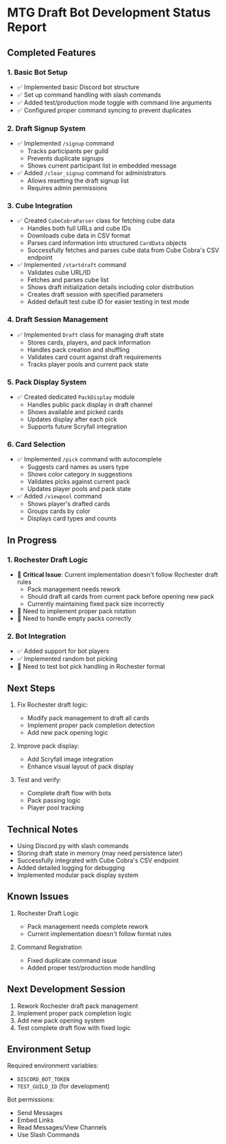 # MTG Draft Bot Development Status Report

## Completed Features

### 1. Basic Bot Setup
- ✅ Implemented basic Discord bot structure
- ✅ Set up command handling with slash commands
- ✅ Added test/production mode toggle with command line arguments
- ✅ Configured proper command syncing to prevent duplicates

### 2. Draft Signup System
- ✅ Implemented `/signup` command
  - Tracks participants per guild
  - Prevents duplicate signups
  - Shows current participant list in embedded message
- ✅ Added `/clear_signup` command for administrators
  - Allows resetting the draft signup list
  - Requires admin permissions

### 3. Cube Integration
- ✅ Created `CubeCobraParser` class for fetching cube data
  - Handles both full URLs and cube IDs
  - Downloads cube data in CSV format
  - Parses card information into structured `CardData` objects
  - Successfully fetches and parses cube data from Cube Cobra's CSV endpoint
- ✅ Implemented `/startdraft` command
  - Validates cube URL/ID
  - Fetches and parses cube list
  - Shows draft initialization details including color distribution
  - Creates draft session with specified parameters
  - Added default test cube ID for easier testing in test mode

### 4. Draft Session Management
- ✅ Implemented `Draft` class for managing draft state
  - Stores cards, players, and pack information
  - Handles pack creation and shuffling
  - Validates card count against draft requirements
  - Tracks player pools and current pack state

### 5. Pack Display System
- ✅ Created dedicated `PackDisplay` module
  - Handles public pack display in draft channel
  - Shows available and picked cards
  - Updates display after each pick
  - Supports future Scryfall integration

### 6. Card Selection
- ✅ Implemented `/pick` command with autocomplete
  - Suggests card names as users type
  - Shows color category in suggestions
  - Validates picks against current pack
  - Updates player pools and pack state
- ✅ Added `/viewpool` command
  - Shows player's drafted cards
  - Groups cards by color
  - Displays card types and counts

## In Progress

### 1. Rochester Draft Logic
- 🚨 **Critical Issue**: Current implementation doesn't follow Rochester draft rules
  - Pack management needs rework
  - Should draft all cards from current pack before opening new pack
  - Currently maintaining fixed pack size incorrectly
- 🔄 Need to implement proper pack rotation
- 🔄 Need to handle empty packs correctly

### 2. Bot Integration
- ✅ Added support for bot players
- ✅ Implemented random bot picking
- 🔄 Need to test bot pick handling in Rochester format

## Next Steps

1. Fix Rochester draft logic:
   - Modify pack management to draft all cards
   - Implement proper pack completion detection
   - Add new pack opening logic

2. Improve pack display:
   - Add Scryfall image integration
   - Enhance visual layout of pack display

3. Test and verify:
   - Complete draft flow with bots
   - Pack passing logic
   - Player pool tracking

## Technical Notes

- Using Discord.py with slash commands
- Storing draft state in memory (may need persistence later)
- Successfully integrated with Cube Cobra's CSV endpoint
- Added detailed logging for debugging
- Implemented modular pack display system

## Known Issues

1. Rochester Draft Logic
   - Pack management needs complete rework
   - Current implementation doesn't follow format rules

2. Command Registration
   - Fixed duplicate command issue
   - Added proper test/production mode handling

## Next Development Session
1. Rework Rochester draft pack management
2. Implement proper pack completion logic
3. Add new pack opening system
4. Test complete draft flow with fixed logic

## Environment Setup

Required environment variables:
- `DISCORD_BOT_TOKEN`
- `TEST_GUILD_ID` (for development)

Bot permissions:
- Send Messages
- Embed Links
- Read Messages/View Channels
- Use Slash Commands 